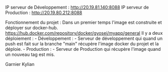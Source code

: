 IP serveur de Développement : http://20.19.81.140:8088
IP serveur de Production : http://20.19.80.212:8088

Fonctionnement du projet :
Dans un premier temps l'image est construite et déployer sur docker-hub. https://hub.docker.com/repository/docker/gyosei/myapp/general
Il y a deux déploiement :
    - Développement : 
        - Serveur de développement qui quand un push est fait sur la branche "main" récupère l'image docker du projet et la déploie.
    - Production :
        - Serveur de Production qui récupère l'image quand un nouveau tag est mis.

Garnier Kylian


